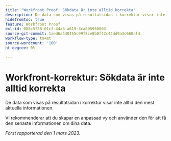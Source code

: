 ```yaml
---
title: "Workfront Proof: Sökdata är inte alltid korrekta"
description: De data som visas på resultatsidan i korrektur visar inte alltid den mest aktuella informationen. Vi rekommenderar att du skapar en anpassad vy och använder den för att få den senaste informationen om dina data.
hidefromtoc: true
feature: Workfront Proof
exl-id: 088c5f38-01cf-44a6-a619-3ca895950003
source-git-commit: 1aed6a440155c99f8ce0b0f42c44dd9a3c660af4
workflow-type: tm+mt
source-wordcount: '100'
ht-degree: 0%

---
```


# Workfront-korrektur: Sökdata är inte alltid korrekta

De data som visas på resultatsidan i korrektur visar inte alltid den mest aktuella informationen.

Vi rekommenderar att du skapar en anpassad vy och använder den för att få den senaste informationen om dina data.

_Först rapporterad den 1 mars 2023._
